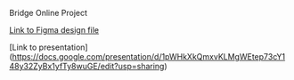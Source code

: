 Bridge Online Project

[Link to Figma design file](https://www.figma.com/design/shI2X6zS3YR8rgZ7R8psq7/Bridge-website-project?node-id=19-83&t=Nt7z1yiiOimlk0Ix-1)


[Link to presentation] (https://docs.google.com/presentation/d/1pWHkXkQmxvKLMgWEtep73cY148y32ZyBx1yfTy8wuGE/edit?usp=sharing)
